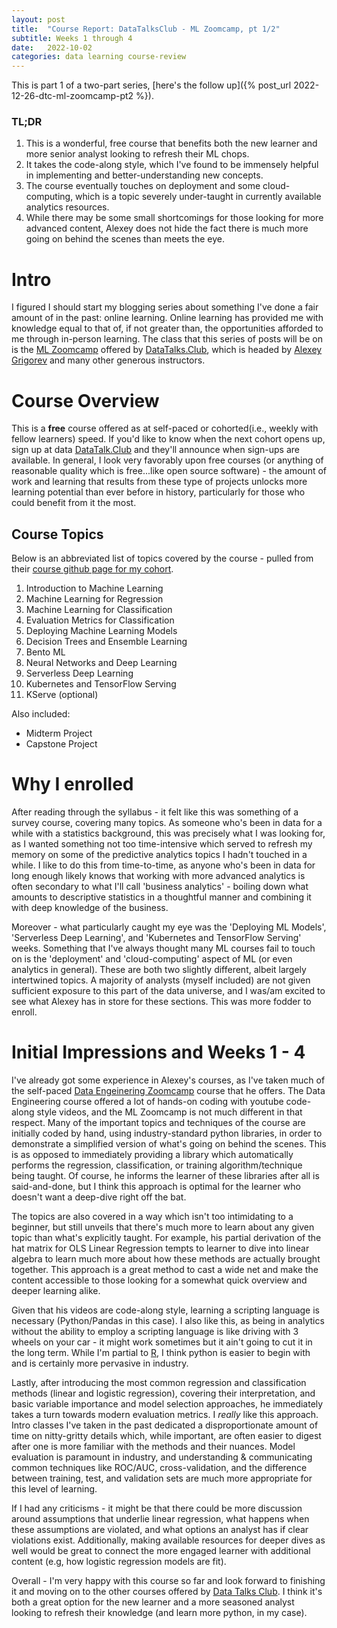 ```yaml
---
layout: post
title:  "Course Report: DataTalksClub - ML Zoomcamp, pt 1/2"
subtitle: Weeks 1 through 4
date:   2022-10-02
categories: data learning course-review
---
```


This is part 1 of a two-part series, [here's the follow up]({% post_url 2022-12-26-dtc-ml-zoomcamp-pt2 %}).

### TL;DR

1. This is a wonderful, free course that benefits both the new learner and more senior analyst looking to refresh their ML chops.
2. It takes the code-along style, which I've found to be immensely helpful in implementing and better-understanding new concepts.
3. The course eventually touches on deployment and some cloud-computing, which is a topic severely under-taught in currently available analytics resources.
4. While there may be some small shortcomings for those looking for more advanced content, Alexey does not hide the fact there is much more going on behind the scenes than meets the eye.

# Intro
I figured I should start my blogging series about something I've done a fair amount of in the past: online learning. Online learning has provided me with knowledge equal to that of, if not greater than, the opportunities afforded to me through in-person learning. The class that this series of posts will be on is the [ML Zoomcamp][2] offered by [DataTalks.Club][2], which is headed by [Alexey Grigorev][3] and many other generous instructors.

# Course Overview
This is a **free** course offered as at self-paced or cohorted(i.e., weekly with fellow learners) speed. If you'd like to know when the next cohort opens up, sign up at data [DataTalk.Club][2] and they'll announce when sign-ups are available. In general, I look very favorably upon free courses (or anything of reasonable quality which is free...like open source software) - the amount of work and learning that results from these type of projects unlocks more learning potential than ever before in history, particularly for those who could benefit from it the most.

## Course Topics
Below is an abbreviated list of topics covered by the course - pulled from their [course github page for my cohort][4].

1. Introduction to Machine Learning
2. Machine Learning for Regression
3. Machine Learning for Classification
4. Evaluation Metrics for Classification
5. Deploying Machine Learning Models
6. Decision Trees and Ensemble Learning
7. Bento ML
8. Neural Networks and Deep Learning
9. Serverless Deep Learning
10. Kubernetes and TensorFlow Serving
11. KServe (optional)

Also included:
* Midterm Project
* Capstone Project

# Why I enrolled

After reading through the syllabus - it felt like this was something of a survey course, covering many topics. As someone who's been in data for a while with a statistics background, this was precisely what I was looking for, as I wanted something not too time-intensive which served to refresh my memory on some of the predictive analytics topics I hadn't touched in a while. I like to do this from time-to-time, as anyone who's been in data for long enough likely knows that working with more advanced analytics is often secondary to what I'll call 'business analytics' - boiling down what amounts to descriptive statistics in a thoughtful manner and combining it with deep knowledge of the business.

Moreover - what particularly caught my eye was the 'Deploying ML Models', 'Serverless Deep Learning', and 'Kubernetes and TensorFlow Serving' weeks. Something that I've always thought many ML courses fail to touch on is the 'deployment' and 'cloud-computing' aspect of ML (or even analytics in general). These are both two slightly different, albeit largely intertwined topics. A majority of analysts (myself included) are not given sufficient exposure to this part of the data universe, and I was/am excited to see what Alexey has in store for these sections. This was more fodder to enroll.

# Initial Impressions and Weeks 1 - 4

I've already got some experience in Alexey's courses, as I've taken much of the self-paced [Data Engeinering Zoomcamp](https://github.com/DataTalksClub/data-engineering-zoomcamp) course that he offers. The Data Engineering course offered a lot of hands-on coding with youtube code-along style videos, and the ML Zoomcamp is not much different in that respect. Many of the important topics and techniques of the course are initially coded by hand, using industry-standard python libraries, in order to demonstrate a simplified version of what's going on behind the scenes. This is as opposed to immediately providing a library which automatically performs the regression, classification, or training algorithm/technique being taught. Of course, he informs the learner of these libraries after all is said-and-done, but I think this approach is optimal for the learner who doesn't want a deep-dive right off the bat.

The topics are also covered in a way which isn't too intimidating to a beginner, but still unveils that there's much more to learn about any given topic than what's explicitly taught. For example, his partial derivation of the hat matrix for OLS Linear Regression tempts to learner to dive into linear algebra to learn much more about how these methods are actually brought together. This approach is a great method to cast a wide net and make the content accessible to those looking for a somewhat quick overview and deeper learning alike.

Given that his videos are code-along style, learning a scripting language is necessary (Python/Pandas in this case). I also like this, as being in analytics without the ability to employ a scripting language is like driving with 3 wheels on your car - it might work sometimes but it ain't going to cut it in the long term. While I'm partial to [R][5], I think python is easier to begin with and is certainly more pervasive in industry.

Lastly, after introducing the most common regression and classification methods (linear and logistic regression), covering their interpretation, and basic variable importance and model selection approaches, he immediately takes a turn towards modern evaluation metrics. I *really* like this approach. Intro classes I've taken in the past dedicated a disproportionate amount of time on nitty-gritty details which, while important, are often easier to digest after one is more familiar with the methods and their nuances. Model evaluation is paramount in industry, and understanding & communicating common techniques like ROC/AUC, cross-validation, and the difference between training, test, and validation sets are much more appropriate for this level of learning.

If I had any criticisms - it might be that there could be more discussion around assumptions that underlie linear regression, what happens when these assumptions are violated, and what options an analyst has if clear violations exist. Additionally, making available resources for deeper dives as well would be great to connect the more engaged learner with additional content (e.g, how logistic regression models are fit).

Overall - I'm very happy with this course so far and look forward to finishing it and moving on to the other courses offered by [Data Talks Club][2]. I think it's both a great option for the new learner and a more seasoned analyst looking to refresh their knowledge (and learn more python, in my case).

[1]: mlzoomcamp.com
[2]: https://datatalks.club/
[3]: https://alexeygrigorev.com/
[4]: https://github.com/alexeygrigorev/mlbookcamp-code/tree/master/course-zoomcamp/cohorts/2022
[5]: https://cran.r-project.org/